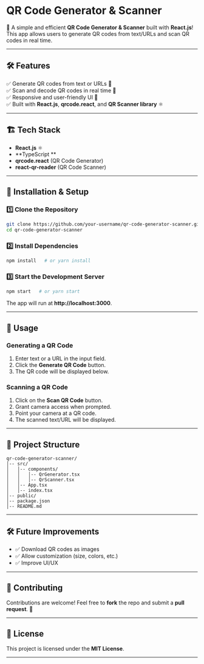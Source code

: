 #  QR Code Generator & Scanner

🚀 A simple and efficient **QR Code Generator & Scanner** built with **React.js**! This app allows users to generate QR codes from text/URLs and scan QR codes in real time.

---

## 🛠 Features

✅ Generate QR codes from text or URLs 🔢  
✅ Scan and decode QR codes in real time 📸  
✅ Responsive and user-friendly UI 🎨  
✅ Built with **React.js**, **qrcode.react**, and **QR Scanner library** ⚛️

---

## 🏗 Tech Stack

- **React.js** ⚛️
- **TypeScript **
- **qrcode.react** (QR Code Generator)
- **react-qr-reader** (QR Code Scanner)

---

## 🚀 Installation & Setup

### **1️⃣ Clone the Repository**
```bash
git clone https://github.com/your-username/qr-code-generator-scanner.git
cd qr-code-generator-scanner
```

### **2️⃣ Install Dependencies**
```bash
npm install   # or yarn install
```

### **3️⃣ Start the Development Server**
```bash
npm start   # or yarn start
```

The app will run at **http://localhost:3000**.

---

## 🎯 Usage

### **Generating a QR Code**
1. Enter text or a URL in the input field.
2. Click the **Generate QR Code** button.
3. The QR code will be displayed below.

### **Scanning a QR Code**
1. Click on the **Scan QR Code** button.
2. Grant camera access when prompted.
3. Point your camera at a QR code.
4. The scanned text/URL will be displayed.

---

## 📌 Project Structure
```
qr-code-generator-scanner/
│-- src/
│   │-- components/
│   │   │-- QrGenerator.tsx
│   │   │-- QrScanner.tsx
│   │-- App.tsx
│   │-- index.tsx
│-- public/
│-- package.json
│-- README.md
```

---

## 🛠 Future Improvements
- ✅ Download QR codes as images
- ✅ Allow customization (size, colors, etc.)
- ✅ Improve UI/UX

---

## 🤝 Contributing
Contributions are welcome! Feel free to **fork** the repo and submit a **pull request**. 🚀

---

## 📄 License
This project is licensed under the **MIT License**.

---

